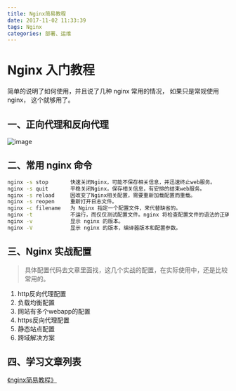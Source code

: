 ```yaml
---
title: Nginx简易教程
date: 2017-11-02 11:33:39
tags: Nginx
categories: 部署、运维
---
```

# Nginx 入门教程
简单的说明了如何使用，并且说了几种 nginx 常用的情况， 如果只是常规使用 nginx， 这个就够用了。 

## 一、正向代理和反向代理
![image](http://upload-images.jianshu.io/upload_images/3101171-71de739352457081.png?imageMogr2/auto-orient/strip%7CimageView2/2/w/1240&_=5945200)

## 二、常用 nginx 命令
```bash
nginx -s stop       快速关闭Nginx，可能不保存相关信息，并迅速终止web服务。
nginx -s quit       平稳关闭Nginx，保存相关信息，有安排的结束web服务。
nginx -s reload     因改变了Nginx相关配置，需要重新加载配置而重载。
nginx -s reopen     重新打开日志文件。
nginx -c filename   为 Nginx 指定一个配置文件，来代替缺省的。
nginx -t            不运行，而仅仅测试配置文件。nginx 将检查配置文件的语法的正确性，并尝试打开配置文件中所引用到的文件。
nginx -v            显示 nginx 的版本。
nginx -V            显示 nginx 的版本，编译器版本和配置参数。
```

## 三、Nginx 实战配置
>具体配置代码去文章里面找，这几个实战的配置，在实际使用中，还是比较常用的。

1. http反向代理配置
2. 负载均衡配置
3. 网站有多个webapp的配置
4. https反向代理配置
5. 静态站点配置
6. 跨域解决方案

## 四、学习文章列表
[《nginx简易教程》](http://www.cnblogs.com/jingmoxukong/p/5945200.html)

